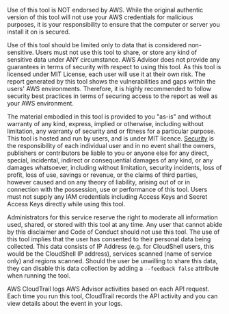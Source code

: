 Use of this tool is NOT endorsed by AWS. While the original authentic version of this tool will not use your AWS credentials for malicious purposes, it is your responsibility to ensure that the computer or server you install it on is secured.

Use of this tool should be limited only to data that is considered non-sensitive. Users must not use this tool to share, or store any kind of sensitive data under ANY circumstance. AWS Advisor does not provide any guarantees in terms of security with respect to using this tool. As this tool is licensed under MIT License, each user will use it at their own risk. The report generated by this tool shows the vulnerabilities and gaps within the users' AWS environments. Therefore, it is highly recommended to follow security best practices in terms of securing access to the report as well as your AWS environment.

The material embodied in this tool is provided to you "as-is" and without warranty of any kind, express, implied or otherwise, including without limitation, any warranty of security and or fitness for a particular purpose. This tool is hosted and run by users, and is under MIT licence. [Security](https://aws.amazon.com/compliance/shared-responsibility-model/) is the responsibility of each individual user and in no event shall the owners, publishers or contributors be liable to you or anyone else for any direct, special, incidental, indirect or consequential damages of any kind, or any damages whatsoever, including without limitation, security incidents, loss of profit, loss of use, savings or revenue, or the claims of third parties, however caused and on any theory of liability, arising out of or in connection with the possession, use or performance of this tool. Users must not supply any IAM credentials including Access Keys and Secret Access Keys directly while using this tool.  

Administrators for this service reserve the right to moderate all information used, shared, or stored with this tool at any time. Any user that cannot abide by this disclaimer and Code of Conduct should not use this tool.
The use of this tool implies that the user has consented to their personal data being collected. This data consists of IP Address (e.g. for CloudShell users, this would be the CloudShell IP address), services scanned (name of service only) and regions scanned. Should the user be unwilling to share this data, they can disable this data collection by adding a `--feedback false` attribute when running the tool. 

AWS CloudTrail logs AWS Advisor activities based on each API request. Each time you run this tool, CloudTrail records the API activity and you can view details about the event in your logs.
